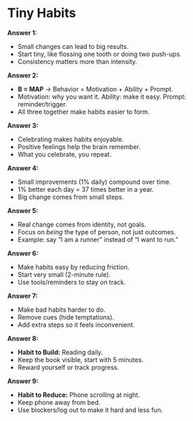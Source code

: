 # Tiny Habits

**Answer 1:**  
- Small changes can lead to big results.  
- Start tiny, like flossing one tooth or doing two push-ups.  
- Consistency matters more than intensity.  

**Answer 2:**  
- **B = MAP** → Behavior = Motivation + Ability + Prompt.  
- Motivation: why you want it. Ability: make it easy. Prompt: reminder/trigger.  
- All three together make habits easier to form.  

**Answer 3:**  
- Celebrating makes habits enjoyable.  
- Positive feelings help the brain remember.  
- What you celebrate, you repeat.  

**Answer 4:**  
- Small improvements (1% daily) compound over time.  
- 1% better each day = 37 times better in a year.  
- Big change comes from small steps.  

**Answer 5:**  
- Real change comes from identity, not goals.  
- Focus on *being* the type of person, not just outcomes.  
- Example: say “I am a runner” instead of “I want to run.”  

**Answer 6:**  
- Make habits easy by reducing friction.  
- Start very small (2-minute rule).  
- Use tools/reminders to stay on track.  

**Answer 7:**  
- Make bad habits harder to do.  
- Remove cues (hide temptations).  
- Add extra steps so it feels inconvenient.  

**Answer 8:**  
- **Habit to Build:** Reading daily.  
- Keep the book visible, start with 5 minutes.  
- Reward yourself or track progress.  

**Answer 9:**  
- **Habit to Reduce:** Phone scrolling at night.  
- Keep phone away from bed.  
- Use blockers/log out to make it hard and less fun.  
